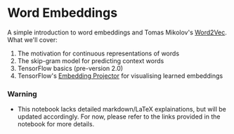 # Word Embeddings
A simple introduction to word embeddings and Tomas Mikolov's [Word2Vec](https://papers.nips.cc/paper/5021-distributed-representations-of-words-and-phrases-and-their-compositionality.pdf). What we'll cover:

1. The motivation for continuous representations of words
2. The skip-gram model for predicting context words
3. TensorFlow basics (pre-version 2.0)
4. TensorFlow's [Embedding Projector](https://projector.tensorflow.org/) for visualising learned embeddings

### Warning
+ This notebook lacks detailed markdown/LaTeX explainations, but will be updated accordingly. For now, please refer to the links provided in the notebook for more details.
